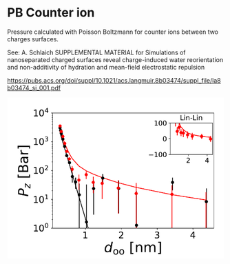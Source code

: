 # PB Counter ion
Pressure calculated with Poisson Boltzmann for counter ions between two charges surfaces.

See: A. Schlaich SUPPLEMENTAL MATERIAL for Simulations of nanoseparated charged surfaces 
reveal charge-induced water reorientation and non-additivity of hydration and mean-field 
electrostatic repulsion

https://pubs.acs.org/doi/suppl/10.1021/acs.langmuir.8b03474/suppl_file/la8b03474_si_001.pdf

![log_scaling](https://raw.githubusercontent.com/harlor/pb_counter_ion/master/pb_counter_ion.png)
